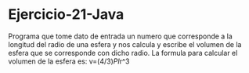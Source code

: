 # Ejercicio-21-Java
Programa que tome dato de entrada un numero que corresponde a la longitud del radio de una esfera y nos calcula y escribe el volumen de la esfera que se corresponde con dicho radio. La formula para calcular el volumen de la esfera es: v=(4/3)*PI*r^3
